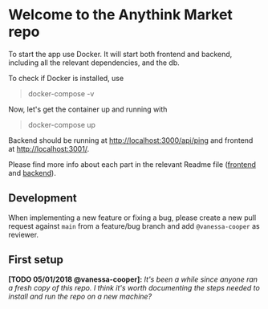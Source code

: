 # Welcome to the Anythink Market repo

To start the app use Docker. It will start both frontend and backend, including all the relevant dependencies, and the db.

To check if Docker is installed, use 

> docker-compose -v

Now, let's get the container up and running with

> docker-compose up

Backend should be running at [http://localhost:3000/api/ping](http://localhost:3000/api/ping) and frontend at [http://localhost:3001/](http://localhost:3001/).

Please find more info about each part in the relevant Readme file ([frontend](frontend/readme.md) and [backend](backend/README.md)).

## Development

When implementing a new feature or fixing a bug, please create a new pull request against `main` from a feature/bug branch and add `@vanessa-cooper` as reviewer.

## First setup

**[TODO 05/01/2018 @vanessa-cooper]:** _It's been a while since anyone ran a fresh copy of this repo. I think it's worth documenting the steps needed to install and run the repo on a new machine?_
